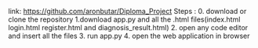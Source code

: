 link: https://github.com/aronbutar/Diploma_Project
Steps : 0. download or clone the repository 
        1.download app.py and all the .html files(index.html login.html register.html and diagnosis_result.html) 
        2. open any code editor and insert all the files 
        3. run app.py 
        4. open the web application in browser 
        
